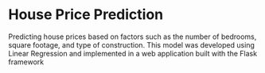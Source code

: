 # House Price Prediction
Predicting house prices based on factors such as the number of bedrooms, square footage, and type of construction. This model was developed using Linear Regression and implemented in a web application built with the Flask framework
